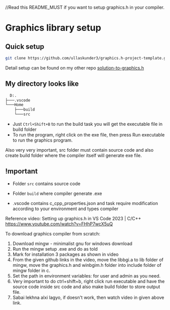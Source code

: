 //Read this README_MUST if you want to setup graphics.h in your compiler.

# Graphics library setup

## Quick setup

```bash
git clone https://github.com/ullaskunder3/graphics.h-project-template.git
```

Detail setup can be found on my other repo [solution-to-graphics.h](https://github.com/ullaskunder3/Solution-to-graphics.h)

## My directory looks like

```cmd
  D:.
├───.vscode
└───Home
    ├───build
    └───src
```

- Just `Ctrl+Shift+B` to run the build task you will get the executable file in build folder
- To run the program, right click on the exe file, then press Run executable to run the graphics program.

Also very very important, src folder must contain source code and also create build folder where the compiler itself will generate exe file.

## !mportant

- Folder `src` contains source code

- Folder `build` where compiler generate .exe

- .vscode contains c_cpp_properties.json and task require modification according to your environment and types compiler

Reference video: Setting up graphics.h in VS Code 2023 | C/C++
https://www.youtube.com/watch?v=FHhP7wcX5uQ

To download graphics compiler from scratch:

1. Download mingw - minimalist gnu for windows download
2. Run the mingw setup .exe and do as told
3. Mark for installation 3 packages as shown in video
4. From the given github links in the video, move the libbgi.a to lib folder of mingw, move the graphics.h and winbgim.h folder into include folder of mingw folder in c.
5. Set the path in environment variables: for user and admin as you need.
6. Very important to do ctrl+shift+b, right click run executable and have the source code inside src code and also make build folder to store output file.
7. Sabai lekhna alxi lagyo, if doesn't work, then watch video in given above link.
